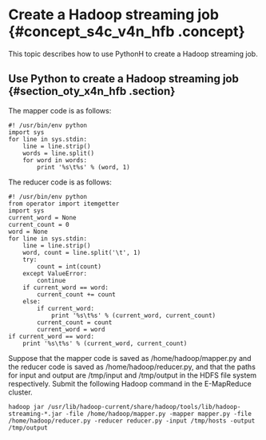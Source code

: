 # Create a Hadoop streaming job {#concept_s4c_v4n_hfb .concept}

This topic describes how to use PythonH to create a Hadoop streaming job.

## Use Python to create a Hadoop streaming job {#section_oty_x4n_hfb .section}

The mapper code is as follows:

```
#! /usr/bin/env python
import sys
for line in sys.stdin:
    line = line.strip()
    words = line.split()
    for word in words:
        print '%s\t%s' % (word, 1)
```

The reducer code is as follows:

```
#! /usr/bin/env python
from operator import itemgetter
import sys
current_word = None
current_count = 0
word = None
for line in sys.stdin:
    line = line.strip()
    word, count = line.split('\t', 1)
    try:
        count = int(count)
    except ValueError:
        continue
    if current_word == word:
        current_count += count
    else:
        if current_word:
            print '%s\t%s' % (current_word, current_count)
        current_count = count
        current_word = word
if current_word == word:
    print '%s\t%s' % (current_word, current_count)
```

Suppose that the mapper code is saved as /home/hadoop/mapper.py and the reducer code is saved as /home/hadoop/reducer.py, and that the paths for input and output are /tmp/input and /tmp/output in the HDFS file system respectively. Submit the following Hadoop command in the E-MapReduce cluster.

```
hadoop jar /usr/lib/hadoop-current/share/hadoop/tools/lib/hadoop-streaming-*.jar -file /home/hadoop/mapper.py -mapper mapper.py -file /home/hadoop/reducer.py -reducer reducer.py -input /tmp/hosts -output /tmp/output
```

